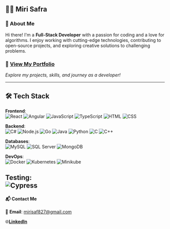 ## 👩‍💻 Miri Safra
### 🌟 About Me
Hi there! I'm a **Full-Stack Developer** with a passion for coding and a love for algorithms.
I enjoy working with cutting-edge technologies, contributing to open-source projects, and exploring creative solutions to challenging problems.

### 🚀 **[View My Portfolio](https://mirisafra.github.io/portfolio/)** 
*Explore my projects, skills, and journey as a developer!*

---
## 🛠️ Tech Stack
**Frontend**:  
![React](https://img.shields.io/badge/-React-61DAFB?style=flat&logo=react&logoColor=white)
![Angular](https://img.shields.io/badge/-Angular-DD0031?style=flat&logo=angular&logoColor=white)
![JavaScript](https://img.shields.io/badge/-JavaScript-F7DF1E?style=flat&logo=javascript&logoColor=black)
![TypeScript](https://img.shields.io/badge/-TypeScript-007ACC?style=flat&logo=typescript&logoColor=white)
![HTML](https://img.shields.io/badge/-HTML-E34F26?style=flat&logo=html5&logoColor=white)
![CSS](https://img.shields.io/badge/-CSS-1572B6?style=flat&logo=css3&logoColor=white)

**Backend**:  
![C#](https://img.shields.io/badge/-C%23-239120?style=flat&logo=c-sharp&logoColor=white)
![Node.js](https://img.shields.io/badge/-Node.js-339933?style=flat&logo=node.js&logoColor=white)
![Go](https://img.shields.io/badge/-Go-00ADD8?logo=go&logoColor=white)
![Java](https://img.shields.io/badge/-Java-007396?style=flat&logo=java&logoColor=white)
![Python](https://img.shields.io/badge/-Python-3776AB?style=flat&logo=python&logoColor=white)
![C](https://img.shields.io/badge/-C-A8B9CC?style=flat&logo=c&logoColor=white)
![C++](https://img.shields.io/badge/-C%2B%2B-00599C?style=flat&logo=c%2B%2B&logoColor=white)

**Databases**:  
![MySQL](https://img.shields.io/badge/-MySQL-4479A1?style=flat&logo=mysql&logoColor=white)
![SQL Server](https://img.shields.io/badge/-SQL%20Server-CC2927?style=flat&logo=MicrosoftSQLServer&logoColor=white)
![MongoDB](https://img.shields.io/badge/-MongoDB-47A248?style=flat&logo=mongodb&logoColor=white)

**DevOps**:  
![Docker](https://img.shields.io/badge/-Docker-2496ED?style=flat&logo=docker&logoColor=white)
![Kubernetes](https://img.shields.io/badge/-Kubernetes-326CE5?style=flat&logo=kubernetes&logoColor=white)
![Minikube](https://img.shields.io/badge/-Minikube-0098CE?style=flat&logo=Kubernetes&logoColor=white)  

**Testing**:  
![Cypress](https://img.shields.io/badge/-Cypress-17202C?style=flat&logo=cypress&logoColor=white) 
---
#### 📬 Contact Me
📧 **Email**: mirisaf827@gmail.com

🌐[**LinkedIn**](https://www.linkedin.com/in/miri-safra/)

